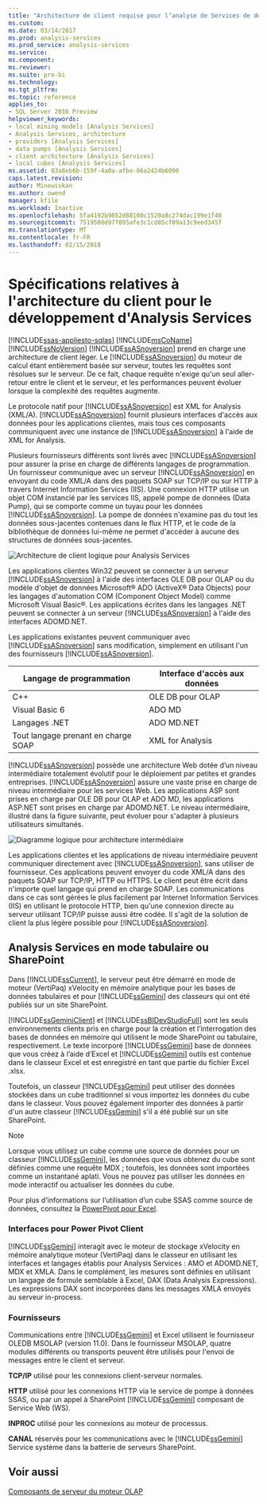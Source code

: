```yaml
---
title: "Architecture de client requise pour l’analyse de Services de développement | Documents Microsoft"
ms.custom: 
ms.date: 03/14/2017
ms.prod: analysis-services
ms.prod_service: analysis-services
ms.service: 
ms.component: 
ms.reviewer: 
ms.suite: pro-bi
ms.technology: 
ms.tgt_pltfrm: 
ms.topic: reference
applies_to:
- SQL Server 2016 Preview
helpviewer_keywords:
- local mining models [Analysis Services]
- Analysis Services, architecture
- providers [Analysis Services]
- data pumps [Analysis Services]
- client architecture [Analysis Services]
- local cubes [Analysis Services]
ms.assetid: 03a8eb6b-159f-4a0a-afbe-06a2424b6090
caps.latest.revision: 
author: Minewiskan
ms.author: owend
manager: kfile
ms.workload: Inactive
ms.openlocfilehash: 5fa4192b9852d88100c1520a8c274dac199e1f48
ms.sourcegitcommit: 7519508d97f095afe3c1cd85cf09a13c9eed345f
ms.translationtype: MT
ms.contentlocale: fr-FR
ms.lasthandoff: 02/15/2018
---
```

# <a name="client-architecture-requirements-for-analysis-services-development"></a>Spécifications relatives à l'architecture du client pour le développement d'Analysis Services
[!INCLUDE[ssas-appliesto-sqlas](../../../includes/ssas-appliesto-sqlas.md)]
  [!INCLUDE[msCoName](../../../includes/msconame-md.md)] [!INCLUDE[ssNoVersion](../../../includes/ssnoversion-md.md)] [!INCLUDE[ssASnoversion](../../../includes/ssasnoversion-md.md)] prend en charge une architecture de client léger. Le [!INCLUDE[ssASnoversion](../../../includes/ssasnoversion-md.md)] du moteur de calcul étant entièrement basée sur serveur, toutes les requêtes sont résolues sur le serveur. De ce fait, chaque requête n'exige qu'un seul aller-retour entre le client et le serveur, et les performances peuvent évoluer lorsque la complexité des requêtes augmente.  
  
 Le protocole natif pour [!INCLUDE[ssASnoversion](../../../includes/ssasnoversion-md.md)] est XML for Analysis (XML/A). [!INCLUDE[ssASnoversion](../../../includes/ssasnoversion-md.md)] fournit plusieurs interfaces d'accès aux données pour les applications clientes, mais tous ces composants communiquent avec une instance de [!INCLUDE[ssASnoversion](../../../includes/ssasnoversion-md.md)] à l'aide de XML for Analysis.  
  
 Plusieurs fournisseurs différents sont livrés avec [!INCLUDE[ssASnoversion](../../../includes/ssasnoversion-md.md)] pour assurer la prise en charge de différents langages de programmation. Un fournisseur communique avec un serveur [!INCLUDE[ssASnoversion](../../../includes/ssasnoversion-md.md)] en envoyant du code XML/A dans des paquets SOAP sur TCP/IP ou sur HTTP à travers Internet Information Services (IIS). Une connexion HTTP utilise un objet COM instancié par les services IIS, appelé pompe de données (Data Pump), qui se comporte comme un tuyau pour les données [!INCLUDE[ssASnoversion](../../../includes/ssasnoversion-md.md)]. La pompe de données n'examine pas du tout les données sous-jacentes contenues dans le flux HTTP, et le code de la bibliothèque de données lui-même ne permet d'accéder à aucune des structures de données sous-jacentes.  
  
 ![Architecture de client logique pour Analysis Services](../../../analysis-services/multidimensional-models/olap-physical/media/as-clientarch9.gif "architecture de client logique pour Analysis Services")  
  
 Les applications clientes Win32 peuvent se connecter à un serveur [!INCLUDE[ssASnoversion](../../../includes/ssasnoversion-md.md)] à l'aide des interfaces OLE DB pour OLAP ou du modèle d'objet de données Microsoft® ADO (ActiveX® Data Objects) pour les langages d'automation COM (Component Object Model) comme Microsoft Visual Basic®. Les applications écrites dans les langages .NET peuvent se connecter à un serveur [!INCLUDE[ssASnoversion](../../../includes/ssasnoversion-md.md)] à l'aide des interfaces ADOMD.NET.  
  
 Les applications existantes peuvent communiquer avec [!INCLUDE[ssASnoversion](../../../includes/ssasnoversion-md.md)] sans modification, simplement en utilisant l'un des fournisseurs [!INCLUDE[ssASnoversion](../../../includes/ssasnoversion-md.md)].  
  
|Langage de programmation|Interface d'accès aux données|  
|--------------------------|---------------------------|  
|C++|OLE DB pour OLAP|  
|Visual Basic 6|ADO MD|  
|Langages .NET|ADO MD.NET|  
|Tout langage prenant en charge SOAP|XML for Analysis|  
  
 [!INCLUDE[ssASnoversion](../../../includes/ssasnoversion-md.md)] possède une architecture Web dotée d’un niveau intermédiaire totalement évolutif pour le déploiement par petites et grandes entreprises. [!INCLUDE[ssASnoversion](../../../includes/ssasnoversion-md.md)] assure une vaste prise en charge de niveau intermédiaire pour les services Web. Les applications ASP sont prises en charge par OLE DB pour OLAP et ADO MD, les applications ASP.NET sont prises en charge par ADOMD.NET. Le niveau intermédiaire, illustré dans la figure suivante, peut évoluer pour s'adapter à plusieurs utilisateurs simultanés.  
  
 ![Diagramme logique pour architecture intermédiaire](../../../analysis-services/multidimensional-models/olap-physical/media/as-midtierarch9.gif "diagramme logique pour architecture intermédiaire")  
  
 Les applications clientes et les applications de niveau intermédiaire peuvent communiquer directement avec [!INCLUDE[ssASnoversion](../../../includes/ssasnoversion-md.md)], sans utiliser de fournisseur. Ces applications peuvent envoyer du code XML/A dans des paquets SOAP sur TCP/IP, HTTP ou HTTPS. Le client peut être écrit dans n'importe quel langage qui prend en charge SOAP. Les communications dans ce cas sont gérées le plus facilement par Internet Information Services (IIS) en utilisant le protocole HTTP, bien qu'une connexion directe au serveur utilisant TCP/IP puisse aussi être codée. Il s'agit de la solution de client la plus légère possible pour [!INCLUDE[ssASnoversion](../../../includes/ssasnoversion-md.md)].  
  
## <a name="analysis-services-in-tabular-or-sharepoint-mode"></a>Analysis Services en mode tabulaire ou SharePoint  
 Dans [!INCLUDE[ssCurrent](../../../includes/sscurrent-md.md)], le serveur peut être démarré en mode de moteur (VertiPaq) xVelocity en mémoire analytique pour les bases de données tabulaires et pour [!INCLUDE[ssGemini](../../../includes/ssgemini-md.md)] des classeurs qui ont été publiés sur un site SharePoint.  
  
 [!INCLUDE[ssGeminiClient](../../../includes/ssgeminiclient-md.md)] et [!INCLUDE[ssBIDevStudioFull](../../../includes/ssbidevstudiofull-md.md)] sont les seuls environnements clients pris en charge pour la création et l’interrogation des bases de données en mémoire qui utilisent le mode SharePoint ou tabulaire, respectivement. Le texte incorporé [!INCLUDE[ssGemini](../../../includes/ssgemini-md.md)] base de données que vous créez à l’aide d’Excel et [!INCLUDE[ssGemini](../../../includes/ssgemini-md.md)] outils est contenue dans le classeur Excel et est enregistré en tant que partie du fichier Excel .xlsx.  
  
 Toutefois, un classeur [!INCLUDE[ssGemini](../../../includes/ssgemini-md.md)] peut utiliser des données stockées dans un cube traditionnel si vous importez les données du cube dans le classeur. Vous pouvez également importer des données à partir d'un autre classeur [!INCLUDE[ssGemini](../../../includes/ssgemini-md.md)] s'il a été publié sur un site SharePoint.  
  
> [!NOTE]  
>  Lorsque vous utilisez un cube comme une source de données pour un classeur [!INCLUDE[ssGemini](../../../includes/ssgemini-md.md)], les données que vous obtenez du cube sont définies comme une requête MDX ; toutefois, les données sont importées comme un instantané aplati. Vous ne pouvez pas utiliser les données en mode interactif ou actualiser les données du cube.  
  
 Pour plus d’informations sur l’utilisation d’un cube SSAS comme source de données, consultez la [PowerPivot pour Excel](http://go.microsoft.com/fwlink/?LinkId=164234).  
  
### <a name="interfaces-for-power-pivot-client"></a>Interfaces pour Power Pivot Client  
 [!INCLUDE[ssGemini](../../../includes/ssgemini-md.md)] interagit avec le moteur de stockage xVelocity en mémoire analytique moteur (VertiPaq) dans le classeur en utilisant les interfaces et langages établis pour Analysis Services : AMO et ADOMD.NET, MDX et XMLA. Dans le complément, les mesures sont définies en utilisant un langage de formule semblable à Excel, DAX (Data Analysis Expressions). Les expressions DAX sont incorporées dans les messages XMLA envoyés au serveur in-process.  
  
### <a name="providers"></a>Fournisseurs  
 Communications entre [!INCLUDE[ssGemini](../../../includes/ssgemini-md.md)] et Excel utilisent le fournisseur OLEDB MSOLAP (version 11.0). Dans le fournisseur MSOLAP, quatre modules différents ou transports peuvent être utilisés pour l'envoi de messages entre le client et serveur.  
  
 **TCP/IP** utilisé pour les connexions client-serveur normales.  
  
 **HTTP** utilisé pour les connexions HTTP via le service de pompe à données SSAS, ou par un appel à SharePoint [!INCLUDE[ssGemini](../../../includes/ssgemini-md.md)] composant de Service Web (WS).  
  
 **INPROC** utilisé pour les connexions au moteur de processus.  
  
 **CANAL** réservés pour les communications avec le [!INCLUDE[ssGemini](../../../includes/ssgemini-md.md)] Service système dans la batterie de serveurs SharePoint.  
  
## <a name="see-also"></a>Voir aussi  
 [Composants de serveur du moteur OLAP](../../../analysis-services/multidimensional-models/olap-physical/olap-engine-server-components.md)  
  
  
